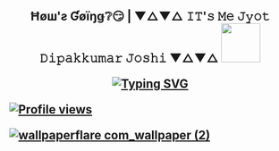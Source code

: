 <h2><p align="center"> Ħøш'ƨ Ɠøïŋǥ❔😏 |  ▼△▼△ 𝙸𝚃'𝚜 𝙼𝚎 𝙹𝚢𝚘𝚝 𝙳𝚒𝚙𝚊𝚔𝚔𝚞𝚖𝚊𝚛 𝙹𝚘𝚜𝚑𝚒 ▼△▼△
    <img src="https://media.giphy.com/media/im1xKpjEwdQuk/giphy.gif" width="70"</p>
<p align="center">
<a href="https://git.io/typing-svg"><img src="https://readme-typing-svg.herokuapp.com?font=Playfair+Display&size=26&pause=1000&color=6049C1&background=FFFFFF00&center=true&vCenter=true&random=true&width=435&lines=Custom++P.C++Builder;Cyber+Crime+Consultant;Kali+user+%F0%9F%98%9C" alt="Typing SVG" </p>
    
![Profile views](https://profile-counter.glitch.me/JYOT001/count.svg) 
    
![wallpaperflare com_wallpaper (2)](https://github.com/JYOT001/JYOT001/assets/104615289/1a87cfe5-808e-4c90-9ff1-68d1190be491)


